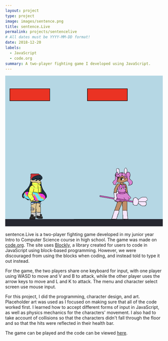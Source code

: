 ```yaml
---
layout: project
type: project
image: images/sentence.png
title: sentence.Live
permalink: projects/sentencelive
# All dates must be YYYY-MM-DD format!
date: 2018-12-20
labels:
  - JavaScript
  - code.org
summary: A two-player fighting game I developed using JavaScript.
---
```


<img class="ui medium right floated rounded image" src="../images/standoff.png">

sentence.Live is a two-player fighting game developed in my junior year Intro to Computer Science course in high school. The game was made on [code.org](https://code.org/). The site uses [Blockly](https://developers.google.com/blockly), a library created for users to code in JavaScript using block-based programming. However, we were discouraged from using the blocks when coding, and instead told to type it out instead.

For the game, the two players share one keyboard for input, with one player using WASD to move and V and B to attack, while the other player uses the arrow keys to move and L and K to attack. The menu and character select screen use mouse input. 

For this project, I did the programming, character design, and art. Placeholder art was used as I focused on making sure that all of the code worked first. I learned how to accept different forms of input in JavaScript, as well as physics mechanics for the characters' movement. I also had to take account of collisions so that the characters didn't fall through the floor and so that the hits were reflected in their health bar. 

The game can be played and the code can be viewed [here](https://studio.code.org/projects/gamelab/7Ns_XQvP99pPVCVWe3YGuzr6EyS6dDP3NgYoeRpcsdQ). 



